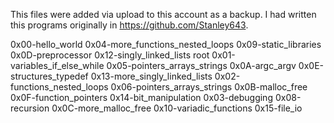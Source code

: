 This files were added via upload to this account as a backup. I had written this programs originally in https://github.com/Stanley643.


0x00-hello_world              0x04-more_functions_nested_loops  0x09-static_libraries  0x0D-preprocessor        0x12-singly_linked_lists       root
0x01-variables_if_else_while  0x05-pointers_arrays_strings      0x0A-argc_argv         0x0E-structures_typedef  0x13-more_singly_linked_lists
0x02-functions_nested_loops   0x06-pointers_arrays_strings      0x0B-malloc_free       0x0F-function_pointers   0x14-bit_manipulation
0x03-debugging                0x08-recursion                    0x0C-more_malloc_free  0x10-variadic_functions  0x15-file_io
